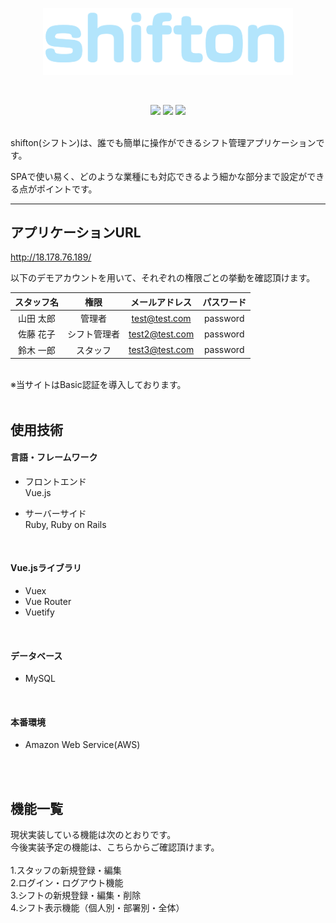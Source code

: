 <p align="center">
  <img src="app/assets/images/logos/shifton_logo_maincolor.png" width="400">
</p>
<br>
<p align="center">
  <img src="https://img.shields.io/badge/Rails-6.0.3.4-red.svg">
  <img src="https://img.shields.io/badge/Ruby-2.6.5-orange.svg">
  <img src="https://img.shields.io/badge/devise-4.7.3-orange.svg">
</p>

<br>
shifton(シフトン)は、誰でも簡単に操作ができるシフト管理アプリケーションです。 

SPAで使い易く、どのような業種にも対応できるよう細かな部分まで設定ができる点がポイントです。
***  
  

## アプリケーションURL
http://18.178.76.189/  



以下のデモアカウントを用いて、それぞれの権限ごとの挙動を確認頂けます。 

|スタッフ名|権限|メールアドレス|パスワード|
|:--:|:--:|:--:|:--:|
|山田 太郎|管理者|test@test.com|password|
|佐藤 花子|シフト管理者|test2@test.com|password|
|鈴木 一郎|スタッフ|test3@test.com|password|

<br>
※当サイトはBasic認証を導入しております。
<br>
<br>

## 使用技術
#### 言語・フレームワーク
  - フロントエンド<br>
    Vue.js

  - サーバーサイド<br>
    Ruby, Ruby on Rails
<br>

#### Vue.jsライブラリ
  - Vuex
  - Vue Router
  - Vuetify
<br>

#### データベース
  - MySQL
<br>

#### 本番環境
  - Amazon Web Service(AWS)
<br>
<br>

## 機能一覧
現状実装している機能は次のとおりです。<br>
今後実装予定の機能は、こちらからご確認頂けます。<br>
<br>
1.スタッフの新規登録・編集<br>
2.ログイン・ログアウト機能<br>
3.シフトの新規登録・編集・削除<br>
4.シフト表示機能（個人別・部署別・全体）<br>
<br>
<br>

